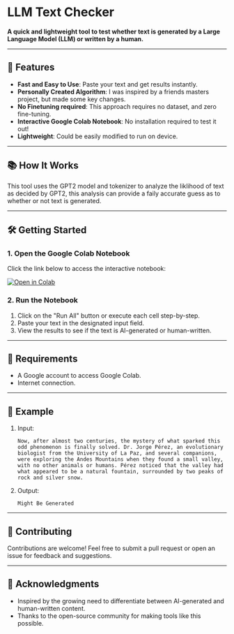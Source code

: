 # LLM Text Checker

**A quick and lightweight tool to test whether text is generated by a Large Language Model (LLM) or written by a human.**

---

## 🚀 Features
- **Fast and Easy to Use**: Paste your text and get results instantly.
- **Personally Created Algorithm**: I was inspired by a friends masters project, but made some key changes.
- **No Finetuning required**: This approach requires no dataset, and zero fine-tuning. 
- **Interactive Google Colab Notebook**: No installation required to test it out!
- **Lightweight**: Could be easily modified to run on device.

---

## 📚 How It Works
This tool uses the GPT2 model and tokenizer to analyze the liklihood of text as decided by GPT2, this analysis can provide a faily accurate guess as to whether or not text is generated.

---

## 🛠️ Getting Started

### 1. Open the Google Colab Notebook
Click the link below to access the interactive notebook:

[![Open in Colab](https://colab.research.google.com/assets/colab-badge.svg)]([https://colab.research.google.com/your-notebook-link-here](https://colab.research.google.com/github/Prograndma/detect_ai/blob/main/Detecting_AI.ipynb))

### 2. Run the Notebook
1. Click on the "Run All" button or execute each cell step-by-step.
2. Paste your text in the designated input field.
3. View the results to see if the text is AI-generated or human-written.

---

## 🔧 Requirements
- A Google account to access Google Colab.
- Internet connection.

---

## 📖 Example
1. Input: 
   ```
   Now, after almost two centuries, the mystery of what sparked this odd phenomenon is finally solved. Dr. Jorge Pérez, an evolutionary biologist from the University of La Paz, and several companions, were exploring the Andes Mountains when they found a small valley, with no other animals or humans. Pérez noticed that the valley had what appeared to be a natural fountain, surrounded by two peaks of rock and silver snow.
   ```
2. Output: 
   ```
   Might Be Generated
   ```

---

## 🤝 Contributing
Contributions are welcome! Feel free to submit a pull request or open an issue for feedback and suggestions.

---

## 🌟 Acknowledgments
- Inspired by the growing need to differentiate between AI-generated and human-written content.
- Thanks to the open-source community for making tools like this possible.

